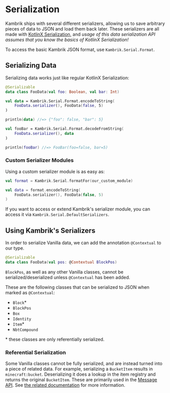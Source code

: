 
# Serialization

Kambrik ships with several different serializers, allowing us to save arbitrary pieces of data to JSON and load them back later. These serializers are all made with [KotlinX Serialization](https://github.com/Kotlin/kotlinx.serialization), and *usage of this data serialization API assumes that you know the basics of KotlinX Serialization!*

To access the basic Kambrik JSON format, use `Kambrik.Serial.Format`.

## Serializing Data

Serializing data works just like regular KotlinX Serialization:
```kt
@Serializable
data class FooData(val foo: Boolean, val bar: Int)

val data = Kambrik.Serial.Format.encodeToString(
    FooData.serializer(), FooData(false, 5)
)

println(data) //=> {"foo": false, "bar": 5}

val fooBar = Kambrik.Serial.Format.decodeFromString(
    FooData.serializer(), data
)

println(fooBar) //=> FooBar(foo=false, bar=5)
```

### Custom Serializer Modules

Using a custom serializer module is as easy as:

```kt
val format = Kambrik.Serial.formatFor(our_custom_module)

val data = format.encodeToString(
    FooData.serializer(), FooData(false, 5)
)
```
If you want to access or extend Kambrik's serializer module, you can access it via `Kambrik.Serial.DefaultSerializers`.

## Using Kambrik's Serializers

In order to serialize Vanilla data, we can add the annotation `@Contextual` to our type.

```kt
@Serializable
data class FooData(val pos: @Contextual BlockPos)
```

`BlockPos`, as well as any other Vanilla classes, cannot be serialized/deserialized unless `@Contextual` has been added.

These are the following classes that can be serialized to JSON when marked as `@Contextual`:
* `Block`*
* `BlockPos`
* `Box`
* `Identity`
* `Item`*
* `NbtCompound`

\* these classes are only referentially serialized.

### Referential Serialization

Some Vanilla classes cannot be fully serialized, and are instead turned into a piece of related data. For example, serializing a `BucketItem` results in `minecraft:bucket`. Deserializing it does a lookup in the item registry and returns the original `BucketItem`. These are primarily used in the [Message API](Message). See [the related documentation](Message#reference-serializers) for more information.
